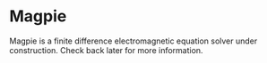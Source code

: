 # Magpie
Magpie is a finite difference electromagnetic equation solver under construction. Check back later for more information.
